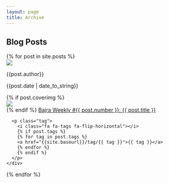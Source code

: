```yaml
---
layout: page
title: Archive
---
```


## Blog Posts

<div id="archive">
	{% for post in site.posts %}
    <div class="card">
      <div class="profile">
        <img src="{{site.baseurl}}/public/images/author/{{post.nickname}}.jpg">
        <div class="description">
          <p class="name">{{post.author}}</p>
           <p>{{post.date | date_to_string}}</p>
        </div>
        <div class="clear"></div>
      </div>
      {% if post.coverimg %}
      <div class="cover-img">
        <img  src="{{site.baseurl}}/public/images/posts/{{post.coverimg}}.jpg"/> 
      </div>
      {% endif %}
      <a href="{{ post.url }}" class="heading">Bajra Weekly #{{ post.number }}: {{ post.title }}<br/></a>

      <p class="tag">
        <i class="fa fa-tags fa-flip-horizontal"></i> 
        {% if post.tags %}
        {% for tag in post.tags %}
        <a href="{{site.baseurl}}/tag/{{ tag }}">{{ tag }}</a>
        {% endfor %}
        {% endif %}
      </p>
    </div>
  {% endfor %}
</div>